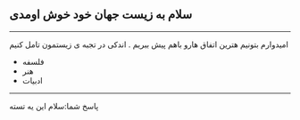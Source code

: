 ## سلام به زیست جهان خود خوش اومدی 

---
امیدوارم بتونیم هترین اتفاق هارو باهم پیش ببریم . اندکی در تجبه ی زیستمون تامل کنیم
- فلسفه
- هنر
- ادبیات


---
پاسخ شما:سلام این یه تسته